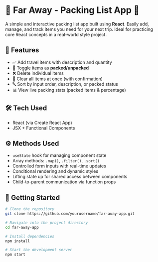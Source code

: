 # 🌴 Far Away - Packing List App 💼

A simple and interactive packing list app built using **React**. Easily add, manage, and track items you need for your next trip. Ideal for practicing core React concepts in a real-world style project.

## 🚀 Features

- ✅ Add travel items with description and quantity
- 🧺 Toggle items as **packed/unpacked**
- ❌ Delete individual items
- 🧹 Clear all items at once (with confirmation)
- 🔤 Sort by input order, description, or packed status
- 📊 View live packing stats (packed items & percentage)

## 🛠️ Tech Used

- React (via Create React App)
- JSX + Functional Components

## ⚙️ Methods Used

- `useState` hook for managing component state
- Array methods: `.map()`, `.filter()`, `.sort()`
- Controlled form inputs with real-time updates
- Conditional rendering and dynamic styles
- Lifting state up for shared access between components
- Child-to-parent communication via function props

## 🏁 Getting Started

```bash
# Clone the repository
git clone https://github.com/yourusername/far-away-app.git

# Navigate into the project directory
cd far-away-app

# Install dependencies
npm install

# Start the development server
npm start
```
